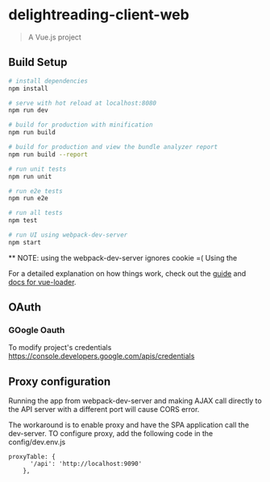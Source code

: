 # delightreading-client-web

> A Vue.js project

## Build Setup

``` bash
# install dependencies
npm install

# serve with hot reload at localhost:8080
npm run dev

# build for production with minification
npm run build

# build for production and view the bundle analyzer report
npm run build --report

# run unit tests
npm run unit

# run e2e tests
npm run e2e

# run all tests
npm test

# run UI using webpack-dev-server
npm start
```

** NOTE: using the webpack-dev-server ignores cookie =(
    Using the 

For a detailed explanation on how things work, check out the [guide](http://vuejs-templates.github.io/webpack/) and [docs for vue-loader](http://vuejs.github.io/vue-loader).

## OAuth

### GOogle Oauth
To modify project's credentials
https://console.developers.google.com/apis/credentials

## Proxy configuration
Running the app from  webpack-dev-server and making AJAX call directly to the API server 
with a different port will cause CORS error.

The workaround is to enable proxy and have the SPA application call the dev-server.
TO configure proxy, add the following code in the config/dev.env.js 
```
proxyTable: {
      '/api': 'http://localhost:9090'
    },
```